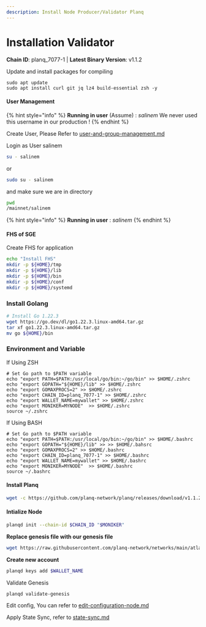 ```yaml
---
description: Install Node Producer/Validator Planq
---
```


# Installation Validator

**Chain ID**: planq_7077-1 | **Latest Binary Version**: v1.1.2

Update and install packages for compiling

```
sudo apt update
sudo apt install curl git jq lz4 build-essential zsh -y
```

#### User Management

{% hint style="info" %}
**Running in user** (Assume) : _salinem_ We never used this username in our production !
{% endhint %}

Create User, Please Refer to [user-and-group-management.md](../../../security/user-and-group-management.md "mention")

Login as User salinem

```bash
su - salinem
```

or

```bash
sudo su - salinem
```

and make sure we are in directory

```bash
pwd
/mainnet/salinem
```

{% hint style="info" %}
**Running in user** : _salinem_
{% endhint %}

#### FHS of SGE

Create FHS for application

```bash
echo "Install FHS"
mkdir -p ${HOME}/tmp
mkdir -p ${HOME}/lib
mkdir -p ${HOME}/bin
mkdir -p ${HOME}/conf
mkdir -p ${HOME}/systemd
```

### Install Golang

```bash
# Install Go 1.22.3
wget https://go.dev/dl/go1.22.3.linux-amd64.tar.gz
tar xf go1.22.3.linux-amd64.tar.gz
mv go ${HOME}/bin
```


### Environment and Variable
If Using ZSH
```
# Set Go path to $PATH variable
echo "export PATH=$PATH:/usr/local/go/bin:~/go/bin" >> $HOME/.zshrc
echo "export GOPATH="${HOME}/lib" >> $HOME/.zshrc
echo "export GOMAXPROCS=2" >> $HOME/.zshrc
echo "export CHAIN_ID=planq_7077-1" >> $HOME/.zshrc
echo "export WALLET_NAME=mywallet" >> $HOME/.zshrc
echo "export MONIKER=MYNODE"  >> $HOME/.zshrc
source ~/.zshrc
```


If Using BASH
```
# Set Go path to $PATH variable
echo "export PATH=$PATH:/usr/local/go/bin:~/go/bin" >> $HOME/.bashrc
echo "export GOPATH="${HOME}/lib" >> >> $HOME/.bahsrc
echo "export GOMAXPROCS=2" >> $HOME/.bashrc
echo "export CHAIN_ID=planq_7077-1" >> $HOME/.bashrc
echo "export WALLET_NAME=mywallet" >> $HOME/.bashrc
echo "export MONIKER=MYNODE"  >> $HOME/.bashrc
source ~/.bashrc
```


#### Install Planq

```bash
wget -c https://github.com/planq-network/planq/releases/download/v1.1.2/planq_1.1.2_linux_amd64.tar.gz -O ${HOME}/bin/planqd
```


#### Intialize Node

```bash
planqd init --chain-id $CHAIN_ID "$MONIKER"
```

**Replace genesis file with our genesis file**

```bash
wget https://raw.githubusercontent.com/planq-network/networks/main/atlas-testnet/genesis.json -O $HOME/.planqd/config/genesis.json
```

<!-- **Download data Planq / oracle scripts files, and store in $HOME/.planqd/files**

```bash
wget -qO- $BIN_FILES_URL | tar xvz -C $HOME/.planqd/
``` -->

**Create new account**

```bash
planqd keys add $WALLET_NAME
```

Validate Genesis

```
planqd validate-genesis
```

Edit config, You can refer to [edit-configuration-node.md](edit-configuration-node.md "mention")

Apply State Sync, refer to [state-sync.md](state-sync.md "mention")
